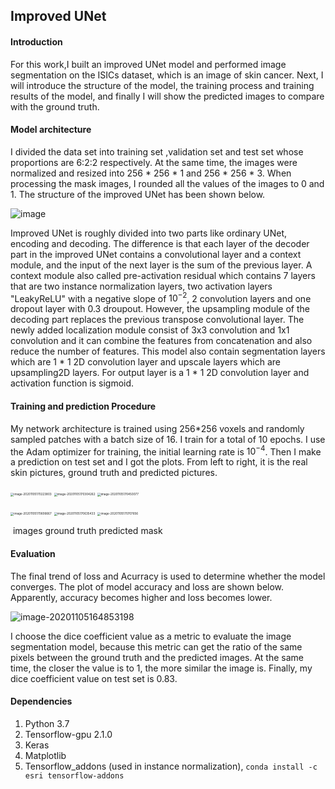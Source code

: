 ## Improved UNet 

#### Introduction

For this work,I built an improved UNet model and performed image segmentation on the ISICs dataset, which is an image of skin cancer. Next, I will introduce the structure of the model, the training process and training results of the model, and finally I will show the predicted images to compare with the ground truth.

#### Model architecture

 I divided the data set into training set ,validation set and test set whose proportions are 6:2:2 respectively. At the same time, the images were normalized and resized into 256 * 256 * 1 and 256 * 256 * 3. When processing the mask images, I rounded all the values of the images to 0 and 1. The structure of the improved UNet has been shown below.

![image](https://github.com/Peiran66/PatternFlow/tree/topic-recognition/recognition/45223499_improved_unet/images/improved_unet.png)

Improved UNet is roughly divided into two parts like ordinary UNet, encoding and decoding. The difference is that each layer of the decoder part in the improved UNet contains a convolutional layer and a context module, and the input of the next layer is the sum of the previous layer. A context module also called pre-activation residual which contains 7 layers that are two instance normalization layers, two activation layers "LeakyReLU" with a negative slope of $10^{-2}$, 2 convolution layers and one dropout layer with 0.3 droupout. However, the upsampling module of the decoding part replaces the previous transpose convolutional layer. The newly added localization module consist of  3x3 convolution and 1x1 convolution and it can combine the features from concatenation and also reduce the number of features. This model also contain segmentation layers which are 1 * 1 2D convolution layer and upscale layers which are upsampling2D layers. For output layer is a  1 * 1 2D convolution layer and activation function is sigmoid. 

#### Training and prediction Procedure

My network architecture is trained using 256*256 voxels and randomly sampled patches with a batch size of 16. I train for a total of 10 epochs. I use the Adam optimizer for training, the initial learning rate is $10^{-4}$. Then I make a prediction on test set and I got the plots. From left to right, it is the real skin pictures, ground truth and predicted pictures.

<img src="C:\Users\94432\AppData\Roaming\Typora\typora-user-images\image-20201105170223803.png" alt="image-20201105170223803" style="zoom:33%;" /> <img src="C:\Users\94432\AppData\Roaming\Typora\typora-user-images\image-20201105170304262.png" alt="image-20201105170304262" style="zoom:33%;" /> <img src="C:\Users\94432\AppData\Roaming\Typora\typora-user-images\image-20201105170450077.png" alt="image-20201105170450077" style="zoom:33%;" />

<img src="C:\Users\94432\AppData\Roaming\Typora\typora-user-images\image-20201105170606667.png" alt="image-20201105170606667" style="zoom:33%;" /> <img src="C:\Users\94432\AppData\Roaming\Typora\typora-user-images\image-20201105170635433.png" alt="image-20201105170635433" style="zoom:33%;" /> <img src="C:\Users\94432\AppData\Roaming\Typora\typora-user-images\image-20201105170707656.png" alt="image-20201105170707656" style="zoom:33%;" />

​         images                                   ground truth                        predicted mask 

#### Evaluation 

The final trend of loss and Acurracy is used to determine whether the model converges. The plot of model accuracy and loss are shown below. Apparently, accuracy becomes higher and loss becomes lower.

![image-20201105164853198](C:\Users\94432\AppData\Roaming\Typora\typora-user-images\image-20201105164853198.png)

I choose the dice coefficient value as a metric to evaluate the image segmentation model, because this metric can get the ratio of the same pixels between the ground truth and the predicted images. At the same time, the closer the value is to 1, the more similar the image is. Finally, my dice coefficient value on test set is 0.83. 

#### Dependencies

1. Python 3.7
2. Tensorflow-gpu 2.1.0
3. Keras
4. Matplotlib
5. Tensorflow_addons (used in instance normalization), ```conda install -c esri tensorflow-addons```